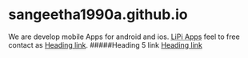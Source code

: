 # sangeetha1990a.github.io
We are develop mobile Apps for android and ios. <abbr title="This is our Brand name">LiPi Apps</abbr>
feel to free contact as [Heading link](sangeetha1990a@gmail.com "sangeetha1990a@gmail.com").
#####Heading 5 link [Heading link](https://github.com/pandao/editor.md "Heading link")
